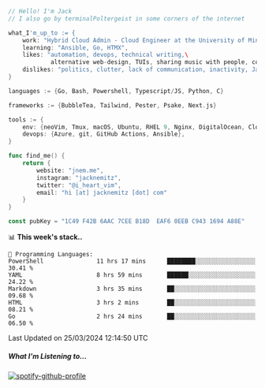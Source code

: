 ```go
// Hello! I'm Jack
// I also go by terminalPoltergeist in some corners of the internet

what_I'm_up_to := {
    work: "Hybrid Cloud Admin - Cloud Engineer at the University of Minnesota",
    learning: "Ansible, Go, HTMX",
    likes: "automation, devops, technical writing,\
            alternative web-design, TUIs, sharing music with people, coffee",
    dislikes: "politics, clutter, lack of communication, inactivity, Java",
}

languages := {Go, Bash, Powershell, Typescript/JS, Python, C}

frameworks := {BubbleTea, Tailwind, Pester, Psake, Next.js}

tools := {
    env: {neoVim, Tmux, macOS, Ubuntu, RHEL 9, Nginx, DigitalOcean, Cloudflare},
    devops: {Azure, git, GitHub Actions, Ansible},
}

func find_me() {
    return {
        website: "jnem.me",
        instagram: "jacknemitz",
        twitter: "@i_heart_vim",
        email: "hi [at] jacknemitz [dot] com"
    }
}

const pubKey = "1C49 F42B 6AAC 7CEE B18D  EAF6 0EEB C943 1694 A88E"
```

<!--START_SECTION:waka-->
📊 **This week's stack..** 

```text
💬 Programming Languages: 
PowerShell               11 hrs 17 mins      ████████░░░░░░░░░░░░░░░░░   30.41 % 
YAML                     8 hrs 59 mins       ██████░░░░░░░░░░░░░░░░░░░   24.22 % 
Markdown                 3 hrs 35 mins       ██░░░░░░░░░░░░░░░░░░░░░░░   09.68 % 
HTML                     3 hrs 2 mins        ██░░░░░░░░░░░░░░░░░░░░░░░   08.21 % 
Go                       2 hrs 24 mins       ██░░░░░░░░░░░░░░░░░░░░░░░   06.50 % 
```


 Last Updated on 25/03/2024 12:14:50 UTC
<!--END_SECTION:waka-->

##### What I'm Listening to...

[![spotify-github-profile](https://spotify-github-profile.vercel.app/api/view?uid=jack.nemitz&cover_image=true&show_offline=true&bar_color=53b14f&bar_color_cover=false&background_color=121212FF)](https://spotify-github-profile.vercel.app/api/view?uid=jack.nemitz&redirect=true)
